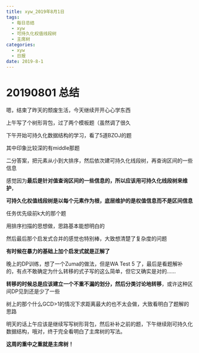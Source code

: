 ```yaml
---
title: xyw_2019年8月1日
tags: 
  - 每日总结
  - xyw
  - 可持久化权值线段树
  - 主席树
categories:
  - xyw
  - 日报
date: 2019-8-1
---
```


# 20190801 总结

嗯，结束了昨天的颓废生活，今天继续开开心心学东西

上午写了个树形背包，过了两个模板题（虽然调了很久



下午开始可持久化数据结构的学习，看了5道BZOJ的题

其中印象比较深的有middle那题

二分答案，把元素从小到大排序，然后依次建可持久化线段树，再查询区间的一些信息

感觉因为**最后是针对值查询区间的一些信息的，所以应该用可持久化线段树来维护**，

**可持久化权值线段树是以每个元素作为根，底层维护的是权值信息而不是区间信息**

任务优先级前k大的那个题

用排序扫描的思想做，思路基本能想明白的

然后最后那个启发式合并的感觉也特别棒，大致想清楚了复杂度的问题

**有时候在暴力的基础上加个启发式就是正解了**

晚上的DP训练，想了一个Zuma的做法，但是WA Test 5 了，最后是看题解补的，有点不敢确定为什么转移的式子写的这么简单，但它又确实是对的……

**转移的时候总是应该建立一个不重不漏的划分，然后分类讨论地转移**，或许这种区间DP见到还是少了一些

树上的那个什么GCD>1的情况下求距离最大的也不太会做，大致看明白了题解的思路

 

明天的话上午应该是继续写写树形背包，然后补补之前的题，下午继续刚可持久化数据结构，哦对，终于完全看明白了主席树的写法。

**这周的重中之重就是主席树！**